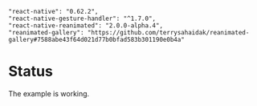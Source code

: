 ```
"react-native": "0.62.2",
"react-native-gesture-handler": "^1.7.0",
"react-native-reanimated": "2.0.0-alpha.4",
"reanimated-gallery": "https://github.com/terrysahaidak/reanimated-gallery#7588abe43f64d021d77b0bfad583b301190e0b4a"
```

# Status

The example is working.
